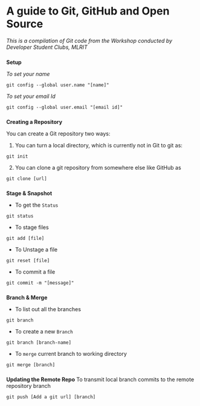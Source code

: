 # **A guide to Git, GitHub and Open Source**

 *This is a compilation of Git code from the Workshop conducted by Developer Student Clubs, MLRIT*

###
**Setup**

*To set your name*

```git
git config --global user.name "[name]"
```

*To set your email Id*

```
git config --global user.email "[email id]"
```

###
**Creating a Repository**

You can create a Git repository two ways:

1. You can turn a local directory, which is currently not in Git to git as: 
```git 
git init 
```

2. You can clone a git repository from somewhere else like GitHub as
```git 
git clone [url]
```

###
**Stage & Snapshot**

* To get the `Status`

```git 
git status
```

* To stage files

```git 
git add [file]
```

* To Unstage a file

```git 
git reset [file]
```

* To commit a file

```git 
git commit -m "[message]"
```

###
**Branch & Merge**

* To list out all the branches
```git 
git branch
```

* To create a new `Branch`
```git 
git branch [branch-name]
```

* To `merge` current branch to working directory
```git 
git merge [branch]
```

###
**Updating the Remote Repo**
 To transmit local branch commits to the remote repository branch

 ```git 
git push [Add a git url] [branch]
```
